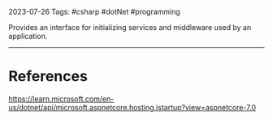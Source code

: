 2023-07-26
Tags: #csharp #dotNet #programming 

Provides an interface for initializing services and middleware used by an application.




---
# References

https://learn.microsoft.com/en-us/dotnet/api/microsoft.aspnetcore.hosting.istartup?view=aspnetcore-7.0